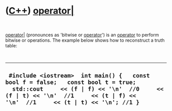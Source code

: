 



 

 

 

 

 

([C++](Cpp.htm)) [operator|](CppOperatorBitwiseOr.htm)
======================================================

 

[operator|](CppOperatorBitwiseOr.htm) (pronounces as 'bitwise or
[operator](CppOperator.htm)') is an [operator](CppOperator.htm) to
perform bitwise or operations. The example below shows how to
reconstruct a truth table:

 

  --------------------------------------------------------------------------------------------------------------------------------------------------------------------------------------------------------------------
  ` #include <iostream>  int main() {   const bool f = false;   const bool t = true;    std::cout     << (f | f) << '\n'  //0     << (f | t) << '\n'  //1     << (t | f) << '\n'  //1     << (t | t) << '\n'; //1 }`
  --------------------------------------------------------------------------------------------------------------------------------------------------------------------------------------------------------------------

 

 

 

 

 





 



